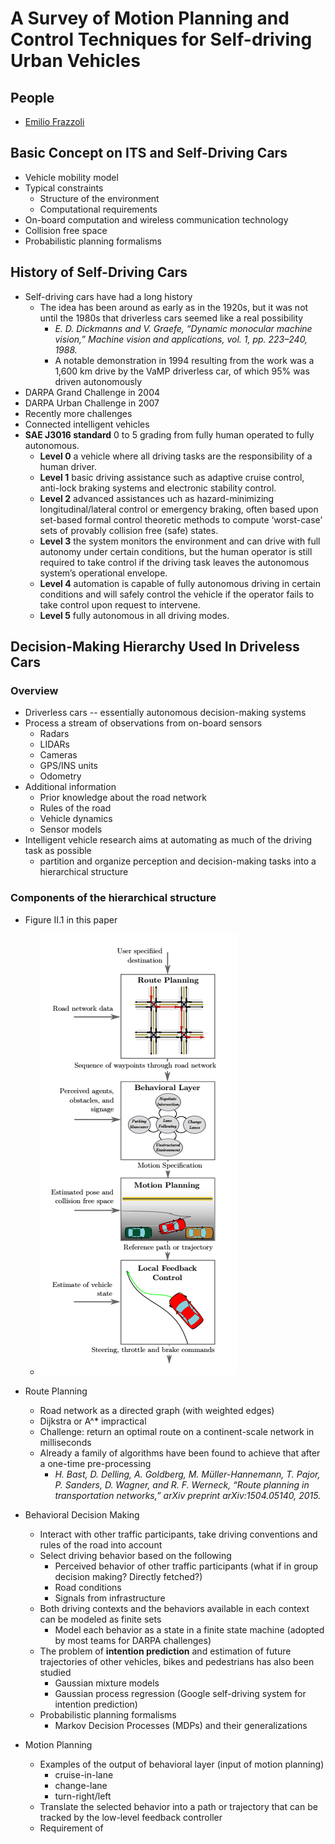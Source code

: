 # A Survey of Motion Planning and Control Techniques for Self-driving Urban Vehicles

## People
* [Emilio Frazzoli](https://ares.lids.mit.edu/)

## Basic Concept on ITS and Self-Driving Cars
* Vehicle mobility model
* Typical constraints
    - Structure of the environment
    - Computational requirements
* On-board computation and wireless communication technology
* Collision free space
* Probabilistic planning formalisms

## History of Self-Driving Cars
* Self-driving cars have had a long history
    -  The idea has been around as early as in the 1920s, but it was not until the 1980s that driverless cars seemed like a real possibility
        + *E. D. Dickmanns and V. Graefe, “Dynamic monocular machine vision,” Machine vision and applications, vol. 1, pp. 223–240, 1988.*
        + A notable demonstration in 1994 resulting from the work was a 1,600 km drive by the VaMP driverless car, of which 95% was driven autonomously
* DARPA Grand Challenge in 2004
* DARPA Urban Challenge in 2007
* Recently more challenges
* Connected intelligent vehicles
* **SAE J3016 standard** 0 to 5 grading from fully human operated to fully autonomous.
    - **Level 0** a vehicle where all driving tasks are the responsibility of a human driver.
    - **Level 1** basic driving assistance such as adaptive cruise control, anti-lock braking systems and electronic stability control.
    -  **Level 2** advanced assistances uch as hazard-minimizing longitudinal/lateral control or emergency braking, often based upon set-based formal control theoretic methods to compute ‘worst-case’ sets of provably collision free (safe) states.
    - **Level 3** the system monitors the environment and can drive with full autonomy under certain conditions, but the human operator is still required to take control if the driving task leaves the autonomous system’s operational envelope.
    - **Level 4** automation is capable of fully autonomous driving in certain conditions and will safely control the vehicle if the operator fails to take control upon request to intervene.
    - **Level 5**  fully autonomous in all driving modes.

## Decision-Making Hierarchy Used In Driveless Cars
### Overview
* Driverless cars -- essentially autonomous decision-making systems
* Process a stream of observations from on-board sensors
    - Radars
    - LIDARs
    - Cameras
    - GPS/INS units
    - Odometry
* Additional information
    - Prior knowledge about the road network
    - Rules of the road
    - Vehicle dynamics
    - Sensor models
* Intelligent vehicle research aims at automating as much of the driving task as possible
    - partition and organize perception and decision-making tasks into a hierarchical structure

### Components of the hierarchical structure
* Figure II.1 in this paper
    + ![decision making hierarchy](../../imgs/a-survey-of-motion-planning-and-control-techniques-for-self-driving-urban-vehicles-figure-II-1.png)

* Route Planning
    - Road network as a directed graph (with weighted edges)
    - Dijkstra or A^* impractical
    - Challenge: return an optimal route on a continent-scale network in milliseconds
    - Already a family of algorithms have been found to achieve that after a one-time pre-processing
        + *H. Bast, D. Delling, A. Goldberg, M. Müller-Hannemann, T. Pajor, P. Sanders, D. Wagner, and R. F. Werneck, “Route planning in transportation networks,” arXiv preprint arXiv:1504.05140, 2015.*
* Behavioral Decision Making
    - Interact with other traffic participants, take  driving conventions and rules of the road into account
    - Select driving behavior based on the following
        + Perceived behavior of other traffic participants (what if in group decision making? Directly fetched?)
        + Road conditions
        + Signals from infrastructure
    - Both driving contexts and the behaviors available in each context can be modeled as finite sets
        + Model each behavior as a state in a finite state machine (adopted by most teams for DARPA challenges)
    - The problem of **intention prediction** and estimation of future trajectories of other vehicles, bikes and pedestrians has also been studied
        + Gaussian mixture models
        + Gaussian process regression (Google self-driving system for intention prediction)
    -  Probabilistic planning formalisms
        + Markov Decision Processes (MDPs) and their generalizations
* Motion Planning
    - Examples of the output of behavioral layer (input of motion planning)
        + cruise-in-lane
        + change-lane
        + turn-right/left
    - Translate the selected behavior into a path or trajectory that can be tracked by the low-level feedback controller
    - Requirement of 